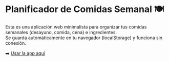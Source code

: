 # Planificador de Comidas Semanal 🍽️

Esta es una aplicación web minimalista para organizar tus comidas semanales (desayuno, comida, cena) e ingredientes.  
Se guarda automáticamente en tu navegador (localStorage) y funciona sin conexión.

➡️ [Usar la app aquí](https://yiurex.github.io/planificador-comidas/)
